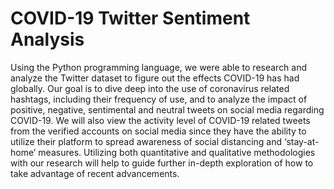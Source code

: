 # COVID-19 Twitter Sentiment Analysis
Using the Python programming language, we were able to research and analyze the Twitter dataset to figure out the effects COVID-19 has had globally. Our goal is to dive deep into the use of coronavirus related hashtags, including their frequency of use, and to analyze the impact of positive, negative, sentimental and neutral tweets on social media regarding COVID-19. We will also view the activity level of COVID-19 related tweets from the verified accounts on social media since they have the ability to utilize their platform to spread awareness of social distancing and ‘stay-at-home’ measures. Utilizing both quantitative and qualitative methodologies with our research will help to guide further in-depth exploration of how to take advantage of recent advancements.

